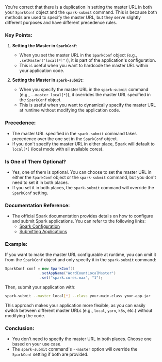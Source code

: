 You're correct that there is a duplication in setting the master URL in both your `SparkConf` object and the `spark-submit` command. This is because both methods are used to specify the master URL, but they serve slightly different purposes and have different precedence rules.

### Key Points:
1. **Setting the Master in `SparkConf`**:
    - When you set the master URL in the `SparkConf` object (e.g., `.setMaster("local[*]")`), it is part of the application's configuration.
    - This is useful when you want to hardcode the master URL within your application code.

2. **Setting the Master in `spark-submit`**:
    - When you specify the master URL in the `spark-submit` command (e.g., `--master local[*]`), it overrides the master URL specified in the `SparkConf` object.
    - This is useful when you want to dynamically specify the master URL at runtime without modifying the application code.

### Precedence:
- The master URL specified in the `spark-submit` command takes precedence over the one set in the `SparkConf` object.
- If you don't specify the master URL in either place, Spark will default to `local[*]` (local mode with all available cores).

### Is One of Them Optional?
- Yes, one of them is optional. You can choose to set the master URL in either the `SparkConf` object or the `spark-submit` command, but you don't need to set it in both places.
- If you set it in both places, the `spark-submit` command will override the `SparkConf` setting.

### Documentation Reference:
- The official Spark documentation provides details on how to configure and submit Spark applications. You can refer to the following links:
    - [Spark Configuration](https://spark.apache.org/docs/latest/configuration.html)
    - [Submitting Applications](https://spark.apache.org/docs/latest/submitting-applications.html)

### Example:
If you want to make the master URL configurable at runtime, you can omit it from the `SparkConf` object and only specify it in the `spark-submit` command:

```java
SparkConf conf = new SparkConf()
                .setAppName("WordCountLocalMaster")
                .set("spark.cores.max", "1");
```

Then, submit your application with:

```bash
spark-submit --master local[*] --class your.main.class your-app.jar
```

This approach makes your application more flexible, as you can easily switch between different master URLs (e.g., `local`, `yarn`, `k8s`, etc.) without modifying the code.

### Conclusion:
- You don't need to specify the master URL in both places. Choose one based on your use case.
- The `spark-submit` command's `--master` option will override the `SparkConf` setting if both are provided.
